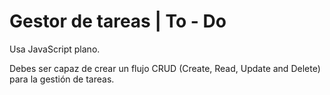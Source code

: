 # Gestor de tareas | To - Do

Usa JavaScript plano.

Debes ser capaz de crear un flujo CRUD (Create, Read, Update and Delete) para la gestión de tareas.
